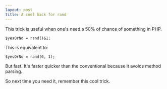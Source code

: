 ```yaml
---
layout: post
title: A cool hack for rand
---
```


This trick is useful when one's need a 50% of chance of something
in PHP.

```
$yesOrNo = rand()&1;
```

This is equivalent to:

```
$yesOrNo = rand(0, 1);
```

But fast. It's faster quicker than the conventional because
it avoids method parsing.

So next time you need it, remember this cool trick.
